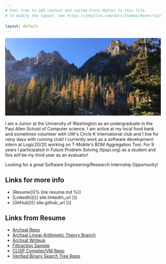 ```yaml
---
# Feel free to add content and custom Front Matter to this file.
# To modify the layout, see https://jekyllrb.com/docs/themes/#overriding-theme-defaults

layout: default
---
```

![Image](/assets/colchuck.jpg)

I am a Junior at the University of Washington as an undergraduate in the Paul Allen School of Computer science. I am active at my local food bank and sometimes volunteer with UW's Circle K International club and I live for rainy days with running club! I currently work as a software development intern at Logic20/20 working on T-Mobile's BOM Aggregation Tool. For 9 years I participated in Future Problem Solving (fpspi.org) as a student and this will be my third year as an evaluator!

Looking for a great Software Engineering/Research Internship Opportunity!

## Links for more info

* [Resume]({% link resume.md %})
* [LinkedIn]({{ site.linkedin_url }})
* [GitHub]({{ site.github_url }})

## Links from Resume
* [Archsat Repo](https://gforge.inria.fr/projects/archsat/)
* [Archsat Linear Arithmetic Theory Branch](https://gforge.inria.fr/scm/browser.php?group_id=7473)
* [Archsat Writeup](https://github.com/thomasbernardi/Formal-Methods-2018/blob/master/ArchSAT_Arith.pdf)
* [Fittraction Sample](http://share.fittraction.com/workout?user=cfe79d7f-29ee-4700-bbb1-283dbeafd7d6\&workout=311158d8-2ef2-48d3-994d-bda3679bc41d)
* [CLISP Compiler/VM Repo](https://github.com/thomasbernardi/compilation_cours)
* [Verified Binary Search Tree Repo](https://github.com/thomasbernardi/Formal-Methods-2018/blob/master/projet2.v)